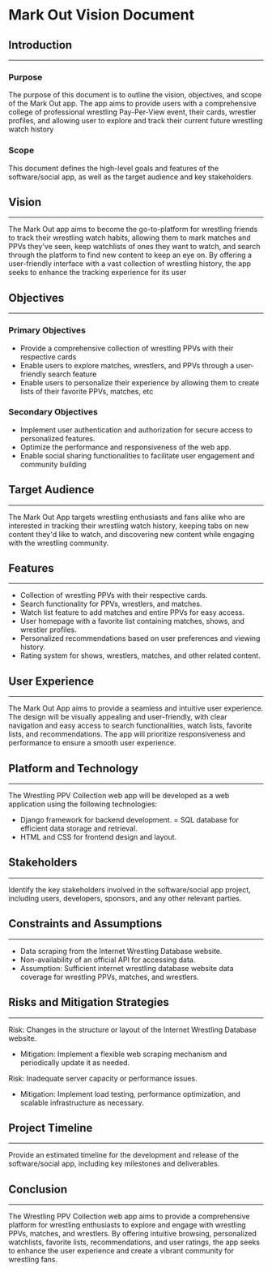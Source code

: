 
# Mark Out Vision Document

## **Introduction**
-------------------------------------

### Purpose

The purpose of this document is to outline the vision, objectives, and scope of the Mark Out app. The app aims to provide users with a comprehensive college of professional wrestling Pay-Per-View event, their cards, wrestler profiles, and allowing user to explore and track their current future wrestling watch history

### Scope

This document defines the high-level goals and features of the software/social app, as well as the target audience and key stakeholders.

## **Vision**
-------------------------------------


The Mark Out app aims to become the go-to-platform for wrestling friends to track their wrestling watch habits, allowing them to mark matches and PPVs they've seen, keep watchlists of ones they want to watch, and search through the platform to find new content to keep an eye on. By offering a user-friendly interface with a vast collection of wrestling history, the app seeks to enhance the tracking experience for its user

## **Objectives**
-------------------------------------


### Primary Objectives

- Provide a comprehensive collection of wrestling PPVs with their respective cards
- Enable users to explore matches, wrestlers, and PPVs through a user-friendly search feature
- Enable users to personalize their experience by allowing them to create lists of their favorite PPVs, matches, etc

### Secondary Objectives

- Implement user authentication and authorization for secure access to personalized features.
- Optimize the performance and responsiveness of the web app.
- Enable social sharing functionalities to facilitate user engagement and community building

## **Target Audience**
-------------------------------------

The Mark Out App targets wrestling enthusiasts and fans alike who are interested in tracking their wrestling watch history, keeping tabs on new content they'd like to watch, and discovering new content while engaging with the wrestling community.

## **Features**
-------------------------------------
- Collection of wrestling PPVs with their respective cards.
- Search functionality for PPVs, wrestlers, and matches.
- Watch list feature to add matches and entire PPVs for easy access.
- User homepage with a favorite list containing matches, shows, and wrestler profiles.
- Personalized recommendations based on user preferences and viewing history.
- Rating system for shows, wrestlers, matches, and other related content.


## **User Experience**
-------------------------------------

The Mark Out App aims to provide a seamless and intuitive user experience. The design will be visually appealing and user-friendly, with clear navigation and easy access to search functionalities, watch lists, favorite lists, and recommendations. The app will prioritize responsiveness and performance to ensure a smooth user experience.

## **Platform and Technology**
-------------------------------------

The Wrestling PPV Collection web app will be developed as a web application using the following technologies:

- Django framework for backend development.
= SQL database for efficient data storage and retrieval.
- HTML and CSS for frontend design and layout.

## **Stakeholders**
-------------------------------------

Identify the key stakeholders involved in the software/social app project, including users, developers, sponsors, and any other relevant parties.

## **Constraints and Assumptions**
-------------------------------------

- Data scraping from the Internet Wrestling Database website.
- Non-availability of an official API for accessing data.
- Assumption: Sufficient internet wrestling database website data coverage for wrestling PPVs, matches, and wrestlers.

## **Risks and Mitigation Strategies**
-------------------------------------

Risk: Changes in the structure or layout of the Internet Wrestling Database website.
- Mitigation: Implement a flexible web scraping mechanism and periodically update it as needed.

Risk: Inadequate server capacity or performance issues.
- Mitigation: Implement load testing, performance optimization, and scalable infrastructure as necessary.


## **Project Timeline**
-------------------------------------

Provide an estimated timeline for the development and release of the software/social app, including key milestones and deliverables.

## **Conclusion**
-------------------------------------
The Wrestling PPV Collection web app aims to provide a comprehensive platform for wrestling enthusiasts to explore and engage with wrestling PPVs, matches, and wrestlers. By offering intuitive browsing, personalized watchlists, favorite lists, recommendations, and user ratings, the app seeks to enhance the user experience and create a vibrant community for wrestling fans.
